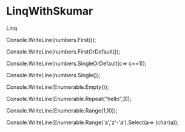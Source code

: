 # LinqWithSkumar
Linq




Console.WriteLine(numbers.First());

Console.WriteLine(numbers.FirstOrDefault());

Console.WriteLine(numbers.SingleOrDefault(c=> c==1));

Console.WriteLine(numbers.Single());


Console.WriteLine(Enumerable.Empty<int>());

Console.WriteLine(Enumerable.Repeat("hello",3));

Console.WriteLine(Enumerable.Range(1,10));

Console.WriteLine(Enumerable.Range('a','z'-'a').Select(a=> (char)a));



